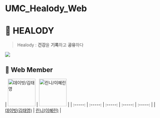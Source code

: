 # UMC_Healody_Web
# 🧬 HEALODY
> Healody : **건강**을 **기록**하고 **공유**하다
<img src="https://github.com/limjustin/Healody_README/assets/55044278/d9662c6e-bad9-4e06-a84c-6d992262e4ce">


## 🌱 Web Member
| <img src="https://avatars.githubusercontent.com/u/23547185?v=4" width=90px alt="데이빗/김태영"/>  | <img src="https://avatars.githubusercontent.com/u/104756460?v=4" width=90px alt="린니/이혜린"/>  | 
| :-----: | :-----: | :-----: | :-----: | :-----: |
| [데이빗(김태영)](https://github.com/kimtaeyoung201910794) | [린니(이혜린)](https://github.com/HYERINI)  | 
<br>
